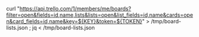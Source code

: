  curl "https://api.trello.com/1/members/me/boards?filter=open&fields=id,name,lists&lists=open&list_fields=id,name&cards=open&card_fields=id,name&key=${KEY}&token=${TOKEN}" > /tmp/board-lists.json ; jq < /tmp/board-lists.json
